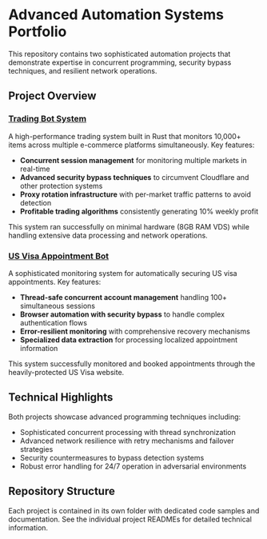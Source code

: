 # Advanced Automation Systems Portfolio

This repository contains two sophisticated automation projects that demonstrate expertise in concurrent programming, security bypass techniques, and resilient network operations.

## Project Overview

### [Trading Bot System](./Trading%20Bot/)

A high-performance trading system built in Rust that monitors 10,000+ items across multiple e-commerce platforms simultaneously. Key features:

- **Concurrent session management** for monitoring multiple markets in real-time
- **Advanced security bypass techniques** to circumvent Cloudflare and other protection systems
- **Proxy rotation infrastructure** with per-market traffic patterns to avoid detection
- **Profitable trading algorithms** consistently generating 10% weekly profit

This system ran successfully on minimal hardware (8GB RAM VDS) while handling extensive data processing and network operations.

### [US Visa Appointment Bot](./US%20Visa%20Appointment%20Bot/)

A sophisticated monitoring system for automatically securing US visa appointments. Key features:

- **Thread-safe concurrent account management** handling 100+ simultaneous sessions
- **Browser automation with security bypass** to handle complex authentication flows
- **Error-resilient monitoring** with comprehensive recovery mechanisms
- **Specialized data extraction** for processing localized appointment information

This system successfully monitored and booked appointments through the heavily-protected US Visa website.

## Technical Highlights

Both projects showcase advanced programming techniques including:

- Sophisticated concurrent processing with thread synchronization
- Advanced network resilience with retry mechanisms and failover strategies
- Security countermeasures to bypass detection systems
- Robust error handling for 24/7 operation in adversarial environments

## Repository Structure

Each project is contained in its own folder with dedicated code samples and documentation. See the individual project READMEs for detailed technical information.
